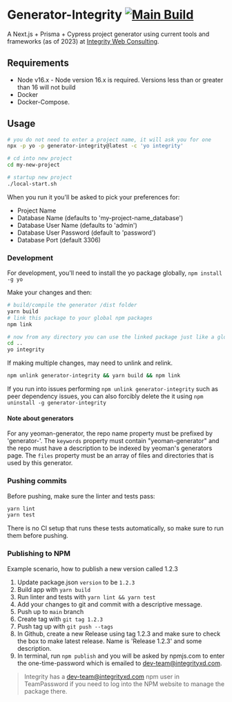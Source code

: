 Generator-Integrity [![Main Build](https://github.com/integritystl/generator-integrity/actions/workflows/main.yml/badge.svg?branch=main)](https://github.com/integritystl/generator-integrity/actions?query=workflow)
===================
A Next.js + Prisma + Cypress project generator using current tools and frameworks (as of 2023) at [Integrity Web Consulting](https://www.integrityxd.com/).

## Requirements
* Node v16.x - Node version 16.x is required. Versions less than or greater than 16 will not build
* Docker
* Docker-Compose.

## Usage
```bash
# you do not need to enter a project name, it will ask you for one
npx -p yo -p generator-integrity@latest -c 'yo integrity'

# cd into new project
cd my-new-project

# startup new project
./local-start.sh
```

When you run it you'll be asked to pick your preferences for:
* Project Name
* Database Name (defaults to 'my-project-name_database')
* Database User Name (defaults to 'admin')
* Database User Password (default to 'password')
* Database Port (default 3306)

### Development
For development, you'll need to install the yo package globally, `npm install -g yo`

Make your changes and then:
```bash
# build/compile the generator /dist folder
yarn build
# link this package to your global npm packages
npm link

# now from any directory you can use the linked package just like a global package
cd ..
yo integrity
```

If making multiple changes, may need to unlink and relink.
```bash
npm unlink generator-integrity && yarn build && npm link
```

If you run into issues performing `npm unlink generator-integrity` such as peer dependency issues, you can also forcibly delete the it using `npm uninstall -g generator-integrity`

#### Note about generators
For any yeoman-generator, the repo name property must be prefixed by 'generator-'. The `keywords` property must contain "yeoman-generator" and the repo must have a description to be indexed by yeoman's generators page. The `files` property must be an array of files and directories that is used by this generator.

### Pushing commits
Before pushing, make sure the linter and tests pass:
```bash
yarn lint
yarn test
```
There is no CI setup that runs these tests automatically, so make sure to run them before pushing.

### Publishing to NPM
Example scenario, how to publish a new version called 1.2.3
1. Update package.json `version` to be `1.2.3`
2. Build app with `yarn build`
3. Run linter and tests with `yarn lint && yarn test`
4. Add your changes to git and commit with a descriptive message.
5. Push up to `main` branch
6. Create tag with `git tag 1.2.3`
7. Push tag up with `git push --tags`
8. In Github, create a new Release using tag 1.2.3 and make sure to check the box to make latest release. Name is 'Release 1.2.3' and some description.
9. In terminal, run `npm publish` and you will be asked by npmjs.com to enter the one-time-password which is emailed to dev-team@integrityxd.com.
> Integrity has a dev-team@integrityxd.com npm user in TeamPassword if you need to log into the NPM website to manage the package there.
